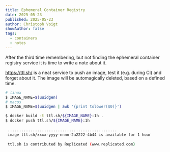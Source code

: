 ```yaml
---
title: Ephemeral Container Registry
date: 2025-05-23
published: 2025-05-23
author: Christoph Voigt
showAuthor: false
tags:
  - containers
  - notes
---
```

After the third time remembering, but not finding the ephemeral container registry service it is time to write a note about it.

 https://ttl.sh/ is a neat service to push an image, test it (e.g. during CI) and forget about it. The image will be automagically deleted, based on a defined time.

```bash
# linux
$ IMAGE_NAME=$(uuidgen)
# macos
$ IMAGE_NAME=$(uuidgen | awk '{print tolower($0)}')

$ docker build -t ttl.sh/${IMAGE_NAME}:1h .
$ docker push ttl.sh/${IMAGE_NAME}:1h
 
 ................................................
 image ttl.sh/xxxx-yyyy-nnnn-2a2222-4b44 is available for 1 hour
 
 ttl.sh is contributed by Replicated (www.replicated.com)
```